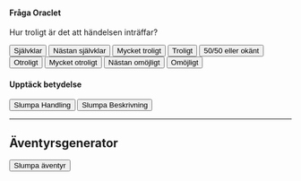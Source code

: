 <script>
// En datastruktur som mappar odds-kategorier till tärningsintervall från tabellen
const oracleOdds = {
'Självklar': { yesEx: [1, 18], yes: [19, 90], no: [91, 98], noEx: [99, 100] },
'Nästan självklar': { yesEx: [1, 17], yes: [18, 85], no: [86, 97], noEx: [98, 100] },
'Mycket troligt': { yesEx: [1, 15], yes: [16, 75], no: [76, 95], noEx: [96, 100] },
'Troligt': { yesEx: [1, 13], yes: [14, 65], no: [66, 93], noEx: [94, 100] },
'50/50 eller okänt': { yesEx: [1, 10], yes: [11, 50], no: [51, 90], noEx: [91, 100] },
'Otroligt': { yesEx: [1, 7], yes: [8, 35], no: [36, 87], noEx: [88, 100] },
'Mycket otroligt': { yesEx: [1, 5], yes: [6, 25], no: [26, 85], noEx: [86, 100] },
'Nästan omöjligt': { yesEx: [1, 3], yes: [4, 15], no: [16, 83], noEx: [84, 100] },
'Omöjligt': { yesEx: [1, 2], yes: [3, 10], no: [11, 82], noEx: [83, 100] }
};

const oracleAnswers = {
'exceptionalYes': 'Exceptionellt Ja',
'yes': 'Ja',
'no': 'Nej',
'exceptionalNo': 'Exceptionellt Nej'
};

function askOracle(oddsCategory) {
const answerDiv = document.getElementById("oracle-answer");
answerDiv.innerHTML = "Oraclet funderar...";

setTimeout(() =&gt; {
    const roll = Math.floor(Math.random() * 100) + 1;
    let result = &quot;Kunde inte hitta svar.&quot;;
    const ranges = oracleOdds[oddsCategory];

    if (roll &gt;= ranges.yesEx[0] &amp;&amp; roll &lt;= ranges.yesEx[1]) {
        result = oracleAnswers.exceptionalYes;
    } else if (roll &gt;= ranges.yes[0] &amp;&amp; roll &lt;= ranges.yes[1]) {
        result = oracleAnswers.yes;
    } else if (roll &gt;= ranges.no[0] &amp;&amp; roll &lt;= ranges.no[1]) {
        result = oracleAnswers.no;
    } else if (roll &gt;= ranges.noEx[0] &amp;&amp; roll &lt;= ranges.noEx[1]) {
        result = oracleAnswers.exceptionalNo;
    }
    
    answerDiv.innerHTML = `Resultat av 1d100: &lt;b&gt;${roll}&lt;/b&gt;.&lt;br&gt;Svar: &lt;b&gt;${result}&lt;/b&gt;`;
}, 2000);

}

// Data från "Discover Meaning"-tabellen, översatt till svenska
const discoverMeaningData = [
{ range: [1, 2], action: "Uppnå", description: "Artificiell" },
{ range: [3, 4], action: "Dra nytta av", description: "Vacker" },
{ range: [5, 6], action: "Förråda", description: "Dyster" },
{ range: [7, 8], action: "Bryta", description: "Ljus" },
{ range: [9, 10], action: "Belasta", description: "Ren" },
{ range: [11, 12], action: "Ändra", description: "Kall" },
{ range: [13, 14], action: "Karaktär", description: "Färgglad" },
{ range: [15, 16], action: "Kommunicera", description: "Skadad" },
{ range: [17, 18], action: "Tävla", description: "Farlig" },
{ range: [19, 20], action: "Komplicera", description: "Mörk" },
{ range: [21, 22], action: "Konflikt", description: "Otrevlig" },
{ range: [23, 24], action: "Kontrollera", description: "Tom" },
{ range: [25, 26], action: "Skapa", description: "Extravagant" },
{ range: [27, 28], action: "Fara", description: "Tomgång" },
{ range: [29, 30], action: "Bedrägeri", description: "Kraftlös" },
{ range: [31, 32], action: "Minska", description: "Doftande" },
{ range: [33, 34], action: "Fördröjning", description: "Skrämmande" },
{ range: [35, 36], action: "Avlägsna", description: "Full" },
{ range: [37, 38], action: "Känslor", description: "Hälsosam" },
{ range: [39, 40], action: "Fiender", description: "Tung" },
{ range: [41, 42], action: "Miljö", description: "Hjälpsam" },
{ range: [43, 44], action: "Förväntningar", description: "Viktig" },
{ range: [45, 46], action: "Misslyckande", description: "Ofullständig" },
{ range: [47, 48], action: "Rädslor", description: "Brist" },
{ range: [49, 50], action: "Kämpa", description: "Stor" },
{ range: [51, 52], action: "Vinst", description: "Lätt" },
{ range: [53, 54], action: "Mål", description: "Högljudd" },
{ range: [55, 56], action: "Skada", description: "Mekanisk" },
{ range: [57, 58], action: "Hjälp", description: "Modern" },
{ range: [59, 60], action: "Hjälpa", description: "Mundan" },
{ range: [61, 62], action: "Öka", description: "Mystisk" },
{ range: [63, 64], action: "Information", description: "Naturlig" },
{ range: [65, 66], action: "Lämnar", description: "Ny" },
{ range: [67, 68], action: "Flytta", description: "Officiell" },
{ range: [69, 70], action: "Mundan", description: "Gammal" },
{ range: [71, 72], action: "Natur", description: "Fridfull" },
{ range: [73, 74], action: "Negativ", description: "Perfekt" },
{ range: [75, 76], action: "NPC", description: "Kraftfull" },
{ range: [77, 78], action: "Objekt", description: "Tyst" },
{ range: [79, 80], action: "Hinder", description: "Lugnande" },
{ range: [81, 82], action: "Officiell", description: "Rå" },
{ range: [83, 84], action: "Positiv", description: "Grov" },
{ range: [85, 86], action: "Progress", description: "Förstörd" },
{ range: [87, 88], action: "Framsteg", description: "Rustik" },
{ range: [89, 90], action: "Motgång", description: "Enkel" },
{ range: [91, 92], action: "Börja", description: "Liten" },
{ range: [93, 94], action: "Sluta", description: "Konstig" },
{ range: [95, 96], action: "Överraskning", description: "Snygg" },
{ range: [97, 98], action: "Konstig", description: "Värdefull" },
{ range: [99, 100], action: "Osäker", description: "Varm" }
];

function discoverMeaning(type) {
const answerDiv = document.getElementById("meaning-result");
answerDiv.innerHTML = "Oraclet funderar...";

setTimeout(() =&gt; {
    const roll = Math.floor(Math.random() * 100) + 1;
    let result = &quot;Kunde inte hitta svar.&quot;;

    const foundItem = discoverMeaningData.find(item =&gt; {
        return roll &gt;= item.range[0] &amp;&amp; roll &lt;= item.range[1];
    });

    if (foundItem) {
        if (type === &#39;action&#39;) {
            result = foundItem.action;
        } else if (type === &#39;description&#39;) {
            result = foundItem.description;
        }
    }
    
    answerDiv.innerHTML = `Resultat av 1d100: &lt;b&gt;${roll}&lt;/b&gt;&lt;br&gt;Betydelse: &lt;b&gt;${result}&lt;/b&gt;`;
}, 2000);

}

// Data för AG1: UTLSÄRARE (Trigger) baserat på 1d30
const ag1Data = [
"anklagelse", "bakhåll", "vålnad", "attack", "samtal", "förstörelse av föremål",
"dagbok", "teckning", "dröm", "möte med NPC", "flykt", "manuskript", "karta",
"meddelande", "exotiskt föremål", "vardagligt föremål", "orakel", "vädjan", "profetia",
"offentligt meddelande", "spaning", "begäran", "kallad av en grupp", "överlevare",
"symbol", "teleportering", "transaktion", "fälla", "vision", "varning"
];

// Data för AG2: HUVUDMÅL (Major Goal) baserat på 1d30
const ag2Data = [
"hjälpa andra hjältar", "bryta en förbannelse som påverkar en person",
"bryta en förbannelse som påverkar en plats", "fånga en flykting", "hantera ett växande hot",
"försvara en plats", "leverera ett meddelande/föremål", "upptäcka en hemlighet",
"eskortera/skydda föremål/personer", "undersöka en plats", "spåra upp en NPC",
"upprätthålla fred", "förhindra en invasion", "samla allierade",
"återta en förlorad plats", "befria en person/varelse från en börda",
"rädda/befria en fånge/slav", "rotar ut spioner/onda minioner",
"söka efter kunskap/bevis", "lösa mysteriet med ett försvunnet föremål",
"lösa mysteriet med försvunna personer", "lösa mysteriet med ett mord/dödsfall",
"lösa mysteriet med en stöld", "lösa mysteriet med ett fenomen",
"stoppa en konflikt", "stoppa en förestående förödelse",
"stoppa en komplott från att förverkligas", "stoppa räder på en plats",
"stoppa en skurk från att samla makt", "stoppa en ritual"
];

// Data för AG3: HINDER MOT MÅLET (Obstacle to Goal) baserat på 1d30
const ag3Data = [
"skaffa ett föremål", "skaffa kunskap", "skaffa nyckel(ar)/delar",
"väcka en sovande NPC", "slå en tidsgräns", "rena namn/återställa heder",
"tävla i en turnering", "förstöra ett föremål", "fly en plats",
"utforska en plats", "hitta en dold/förlorad ingång", "hitta en dold/förlorad plats",
"hitta ett magiskt föremål", "hitta tillbaka till en nyckelplats", "kämpa för frihet",
"fixa ett 'trasigt' föremål", "göra en lång resa", "göra en farlig resa",
"navigera en labyrint", "navigera en serie portaler", "passera en serie tester",
"utföra en ritual", "återställa ett tillstånd", "tävla mot en antagonist",
"avslöja en konspiration", "återuppväcka en avliden NPC", "lösa gåtor/pussel",
"stoppa ett märkligt fenomen som påverkar en plats", "tala en besvärjelse",
"stoppa en ritual"
];

// Data för AG4: PLATS (Location) baserat på 1d30
const ag4Data = [
"kloster", "begravningsplats", "katakomber", "slott", "grotta/håla", "kyrkogård",
"avgrund", "citadell/fästning", "stad", "dungeon", "bondgård", "fästning",
"skog", "by", "kulle", "ö", "herrgård", "berg", "utpost", "palats", "ruiner",
"fäste", "tempel", "by", "gravkammare", "torn", "stad", "understad", "by", "vulkan"
];

// Data för AG5: PLATSFUNKTION (Location Feature) baserat på 1d30
const ag5Data = [
"altare", "baracker", "bro", "kapell", "podium", "dörr", "fontän", "trädgård",
"galleri", "port", "torg", "laboratorium", "bibliotek", "urverk", "magisk maskin",
"målning", "piedestal", "grop", "pool", "portal", "helgedom", "sarkofag",
"staty/gudabild", "helgedom", "statyer", "tapestry", "tron", "vattenfall",
"brunn", "verkstad"
];

// Data för AG6: FENOMEN (Phenomena) baserat på 1d100
const ag6Data = [
{ range: [1, 2], text: "charm" }, { range: [3, 4], text: "mörker" }, { range: [5, 6], text: "förfall" },
{ range: [7, 8], text: "villfarelse" }, { range: [9, 10], text: "sjukdom" }, { range: [11, 12], text: "röster utan kropp" },
{ range: [13, 14], text: "energidränering (hp)" }, { range: [15, 16], text: "energidränering (nivå)" },
{ range: [17, 18], text: "fruktan" }, { range: [19, 20], text: "feber" }, { range: [21, 22], text: "dimma" },
{ range: [23, 24], text: "svampar/mögel/slem" }, { range: [25, 26], text: "hallucinationer" },
{ range: [27, 28], text: "hemsökelser" }, { range: [29, 30], text: "ljus/färger" }, { range: [31, 32], text: "minnesförlust" },
{ range: [33, 34], text: "mani" }, { range: [35, 36], text: "monsterplåga" }, { range: [37, 38], text: "mardrömmar" },
{ range: [39, 40], text: "ljud" }, { range: [41, 42], text: "panik/paranoia" }, { range: [43, 44], text: "paralysering" },
{ range: [45, 46], text: "förgiftningar" }, { range: [47, 48], text: "skuggor" }, { range: [49, 50], text: "sjukdom" },
{ range: [51, 52], text: "syner av döda" }, { range: [53, 54], text: "sömn" }, { range: [55, 56], text: "märklig vegetation" },
{ range: [57, 58], text: "märkligt väder" }, { range: [59, 60], text: "förvandling" }
];

// Data för AG7: SKURKENS MÅL/ANLEDNING (Villain Goal/Reason) baserat på 1d30
const ag7Data = [
"nöje/tristess", "undvika förlust/smärta", "korruption", "skuld", "galenskap",
"öde", "dominans/kontroll", "eliminera arter", "förslavning", "avundsjuka",
"experiment", "fruktan", "glömd anledning", "skuld", "girighet", "hat", "heder",
"odödlighet", "konstig ideologi", "felplacerad lojalitet", "massförstörelse",
"illvilja", "ädla mål med extrema medel", "makt", "stolthet/fåfänga",
"ren ondska", "hämnd", "självbevarande/överlevnad", "tjänar en högre 'chef'",
"utopi (till varje pris)"
];

// Data för AG8: ARTEFAKT/RELIK (Artifact/Relic) baserat på 1d30
const ag8Data = [
"amulett", "skål/fathållare/rökelsekar", "låda", "armband", "ljus", "codex/manual/bok",
"kub", "kopp", "figur", "flaska", "juvel", "grimoire", "horn/instrument",
"mask", "medaljong", "spegel", "halsband", "kula/sfär", "pärla", "dryck", "ring",
"stav", "skarabé", "spira", "trollformelsbok", "stav", "sten", "talisman", "stav", "vapen"
];

// Data för AG9: TEMA (Theme) baserat på 1d30
const ag9Data = [
"blod", "mörker/natt", "död", "öde", "fördärv", "frihet", "förbjudet", "förtrollning",
"ondska", "flammor", "ära", "guld", "girighet", "oskyldighet", "odödlighet",
"dom", "rättvisa", "liv", "ljus/dag", "galenskap", "mysterium", "makt",
"återfödelse", "hämnd", "skugga", "skräck", "skatt", "hämnd", "under", "vrede"
];

// Data för AG10: VIKTIG NPC (Key NPC) baserat på 1d30
const ag10Data = [
"präst", "druid/präst", "krigare", "paladin/krigare", "jägare/dvärg", "magiker",
"illusionist/magiker", "tjuv", "lönnmördare/halvling", "munk/alv", "djurtränare",
"eremit", "köpman", "annan NPC", "pilgrim", "vis man", "skrivare", "spion",
"smed", "hantverkare", "kung", "drottning", "drottning/mor", "adel", "hushållsadel",
"lärare/anställd", "soldat", "slav", "bonde", "kejsare"
];

// Huvudfunktion för att slumpa ett äventyr
function slumpaÄventyr() {
const resultDiv = document.getElementById("adventure-result");
resultDiv.innerHTML = "Äventyrsgeneratorn arbetar...";

// Simulerar en fördröjning på 2 sekunder
setTimeout(() =&gt; {
    // En funktion för att slumpa ett nummer mellan min och max
    function roll(min, max) {
        return Math.floor(Math.random() * (max - min + 1)) + min;
    }

    // Slumpa varje del av äventyret
    const trigger = ag1Data[roll(0, ag1Data.length - 1)];
    const majorGoal = ag2Data[roll(0, ag2Data.length - 1)];
    const obstacle = ag3Data[roll(0, ag3Data.length - 1)];
    const location = ag4Data[roll(0, ag4Data.length - 1)];
    const locationFeature = ag5Data[roll(0, ag5Data.length - 1)];
    
    // Här slumpas från de mer omfattande datastrukturerna
    const phenomenaRoll = roll(1, 100);
    const phenomena = ag6Data.find(item =&gt; phenomenaRoll &gt;= item.range[0] &amp;&amp; phenomenaRoll &lt;= item.range[1]).text;

    const villainGoal = ag7Data[roll(0, ag7Data.length - 1)];
    const artifact = ag8Data[roll(0, ag8Data.length - 1)];
    const theme = ag9Data[roll(0, ag9Data.length - 1)];
    const keyNpc = ag10Data[roll(0, ag10Data.length - 1)];

    // Bygg ihop hela resultatet
    const resultHTML = `
        &lt;h3&gt;Ditt äventyr:&lt;/h3&gt;
        &lt;p&gt;&lt;b&gt;Utlösare:&lt;/b&gt; ${trigger}&lt;/p&gt;
        &lt;p&gt;&lt;b&gt;Huvudmål:&lt;/b&gt; ${majorGoal}&lt;/p&gt;
        &lt;p&gt;&lt;b&gt;Hinder mot målet:&lt;/b&gt; ${obstacle}&lt;/p&gt;
        &lt;p&gt;&lt;b&gt;Plats:&lt;/b&gt; ${location}&lt;/p&gt;
        &lt;p&gt;&lt;b&gt;Platsfunktion:&lt;/b&gt; ${locationFeature}&lt;/p&gt;
        &lt;p&gt;&lt;b&gt;Fenomen:&lt;/b&gt; ${phenomena}&lt;/p&gt;
        &lt;p&gt;&lt;b&gt;Skurkens mål:&lt;/b&gt; ${villainGoal}&lt;/p&gt;
        &lt;p&gt;&lt;b&gt;Artefakt:&lt;/b&gt; ${artifact}&lt;/p&gt;
        &lt;p&gt;&lt;b&gt;Tema:&lt;/b&gt; ${theme}&lt;/p&gt;
        &lt;p&gt;&lt;b&gt;Viktig NPC:&lt;/b&gt; ${keyNpc}&lt;/p&gt;
    `;
    
    resultDiv.innerHTML = resultHTML;
}, 2000); // 2 sekunders fördröjning

}
</script>

<div class="oracle-container">
<h4>Fråga Oraclet</h4>
<p>Hur troligt är det att händelsen inträffar?</p>
<button onclick="askOracle('Självklar')">Självklar</button>
<button onclick="askOracle('Nästan självklar')">Nästan självklar</button>
<button onclick="askOracle('Mycket troligt')">Mycket troligt</button>
<button onclick="askOracle('Troligt')">Troligt</button>
<button onclick="askOracle('50/50 eller okänt')">50/50 eller okänt</button>
<button onclick="askOracle('Otroligt')">Otroligt</button>
<button onclick="askOracle('Mycket otroligt')">Mycket otroligt</button>
<button onclick="askOracle('Nästan omöjligt')">Nästan omöjligt</button>
<button onclick="askOracle('Omöjligt')">Omöjligt</button>
</div>
<div id="oracle-answer"></div>

<div class="oracle-container">
<h4>Upptäck betydelse</h4>
<button onclick="discoverMeaning('action')">Slumpa Handling</button>
<button onclick="discoverMeaning('description')">Slumpa Beskrivning</button>
</div>
<div id="meaning-result"></div>

<hr>
<h2>Äventyrsgenerator</h2>
<button onclick="slumpaÄventyr()">Slumpa äventyr</button>
<div id="adventure-result"></div>